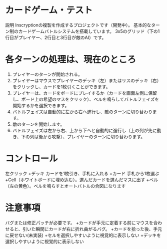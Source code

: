 
# カードゲーム・テスト
説明
Inscryptionの複製を作成するプロジェクトです（開発中）。
基本的なターン制のカードゲームバトルシステムを搭載しています。
3x5のグリッド（下の1行目がプレイヤー、2行目と3行目が敵のAI）です。

# 各ターンの処理は、現在のところ
1. プレイヤーのターンが開始される。
2. プレイヤーはマウスでプレイヤーのデッキ（左）またはリスのデッキ（右）をクリックし、カードを1枚引くことができます。
3. プレイヤーは、カードをボードにプレイするか（カードを画面左側に保留し、ボード上の希望のマスをクリック）、ベルを鳴らしてバトルフェイズを開始するかを選択できます。
4. バトルフェイズは自動的に左から右へ進行し、敵のターンに切り替わります。
5. 敵のターンを開始します。
6. バトルフェイズは左から右、上から下へと自動的に進行し（上の列が先に動き、下の列は後から攻撃）、プレイヤーのターンに切り替わります。

# コントロール
左クリック
+デッキ カードを1枚引き、手札に入れる
+カード 手札から1枚選ぶ
+Cell（ホワイトボードに埋め込む）。選んだカードを選んだマスに出す
+ベル（左の黄色）。ベルを鳴らすとオートバトルの合図になります

# 注意事項
バグまたは修正パッチが必要です。
+カードが手元に定着する前にマウスを合わせると、引いた瞬間にカードが右に折れ曲がるバグ。
+カードを拾った後、手元に戻せない(未実装)
+セルを選択しやすいように視覚的に表示しない
+デッキを選択しやすいように視覚的に表示しない